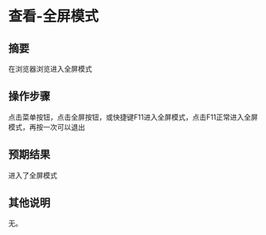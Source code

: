 # 查看-全屏模式

## 摘要

在浏览器浏览进入全屏模式

## 操作步骤

点击菜单按钮，点击全屏按钮，或快捷键F11进入全屏模式，点击F11正常进入全屏模式，再按一次可以退出

## 预期结果

进入了全屏模式

## 其他说明

无。
